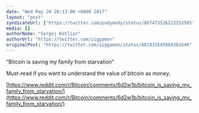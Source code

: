 ```yaml
---
date: "Wed May 24 20:13:00 +0000 2017"
layout: "post"
syndicateUrl: ["https://twitter.com/pudymody/status/867473526223253505"]
media: []
authorName: "Sergej Kotliar"
authorUrl: "https://twitter.com/ziggamon"
originalPost: "https://twitter.com/ziggamon/status/867435545869381646"
---
```

“Bitcoin is saving my family from starvation”

Must-read if you want to understand the value of bitcoin as money.

[https://www.reddit.com/r/Bitcoin/comments/6d2w1b/bitcoin_is_saving_my_family_from_starvation/](https://www.reddit.com/r/Bitcoin/comments/6d2w1b/bitcoin_is_saving_my_family_from_starvation/)